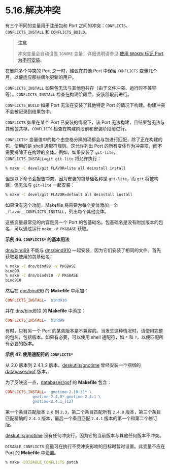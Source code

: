# 5.16.解决冲突

有三个不同的变量用于注册包和 Port 之间的冲突：`CONFLICTS`、`CONFLICTS_INSTALL` 和 `CONFLICTS_BUILD`。

>**注意**
>
> 冲突变量会自动设置 `IGNORE` 变量，详细说明请参见 [使用 `BROKEN` 标记 Port 为不可安装](https://docs.freebsd.org/en/books/porters-handbook/porting-dads/#dads-noinstall)。


在删除多个冲突的 Port 之一时，建议在其他 Port 中保留 `CONFLICTS` 变量几个月，以便适应那些偶尔更新的用户。

`CONFLICTS_INSTALL`
如果包无法与其他包共存（由于文件冲突、运行时不兼容等）。`CONFLICTS_INSTALL` 检查在构建阶段后，安装阶段前进行。

`CONFLICTS_BUILD`
如果 Port 无法在安装了其他特定 Port 的情况下构建。构建冲突不会被记录到结果包中。

`CONFLICTS`
如果在某个 Port 已安装的情况下，该 Port 无法构建，且结果包无法与其他包共存。`CONFLICTS` 检查在构建阶段前和安装阶段前进行。

`CONFLICTS*` 变量值中的每个由空格分隔的项都会与包进行匹配，除了正在构建的包，使用的是 shell 通配符规则。这允许列出 Port 的所有变体作为冲突项，而不需要排除正在构建的变体。例如，如果安装了 `git-lite`，`CONFLICTS_INSTALL=git git-lite` 将允许执行：

```sh
% make -C devel/git FLAVOR=lite all deinstall install
```

但是以下命令会报告冲突，因为安装的包基础名称是 `git-lite`，而 `git` 将被构建，但无法与 `git-lite` 一起安装：

```sh
% make -C devel/git FLAVOR=default all deinstall install
```

如果没有这个功能，Makefile 将需要为每个变体添加一个 `_flavor__CONFLICTS_INSTALL`，列出每个其他变体。

这些变量最常见的内容是另一个 Port 的包基础名。包基础名是没有附加版本的包名，可以通过运行 `make -V PKGBASE` 获取。

**示例 46. `CONFLICTS*` 的基本用法**

[dns/bind99](https://cgit.freebsd.org/ports/tree/dns/bind99/) 不能与 [dns/bind910](https://cgit.freebsd.org/ports/tree/dns/bind910/) 一起安装，因为它们安装了相同的文件。首先获取要使用的包基础名：

```sh
% make -C dns/bind99 -V PKGBASE
bind99
% make -C dns/bind910 -V PKGBASE
bind910
```

然后在 [dns/bind99](https://cgit.freebsd.org/ports/tree/dns/bind99/) 的 **Makefile** 中添加：

```makefile
CONFLICTS_INSTALL=	bind910
```

并在 [dns/bind910](https://cgit.freebsd.org/ports/tree/dns/bind910/) 的 **Makefile** 中添加：

```makefile
CONFLICTS_INSTALL=	bind99
```

有时，只有另一个 Port 的某些版本是不兼容的。当发生这种情况时，请使用完整的包名，包括版本。如果有必要，可以使用 shell 通配符，如 `*` 和 `?`，以便匹配所有必要的版本。

**示例 47. 使用通配符的 `CONFLICTS*`**

从 2.0 版本到 2.4.1\_2 版本，[deskutils/gnotime](https://cgit.freebsd.org/ports/tree/deskutils/gnotime/) 曾经安装一个捆绑的 [databases/qof](https://cgit.freebsd.org/ports/tree/databases/qof/) 版本。

为了反映这一点，[databases/qof](https://cgit.freebsd.org/ports/tree/databases/qof/) 的 **Makefile** 包含：

```makefile
CONFLICTS_INSTALL=	gnotime-2.[0-3]* \
			gnotime-2.4.0* gnotime-2.4.1 \
			gnotime-2.4.1_[12]
```

第一个条目匹配版本 `2.0` 到 `2.3`，第二个条目匹配所有 `2.4.0` 版本，第三个条目匹配精确的 `2.4.1` 版本，最后一个条目匹配 `2.4.1` 版本的第一个和第二个修订版。

[deskutils/gnotime](https://cgit.freebsd.org/ports/tree/deskutils/gnotime/) 没有任何冲突行，因为它的当前版本与其他任何版本不冲突。

`DISABLE_CONFLICTS` 变量可在执行不受冲突影响的目标时暂时设置。此变量不应在 Port 的 **Makefile** 中设置。

```sh
% make -DDISABLE_CONFLICTS patch
```
